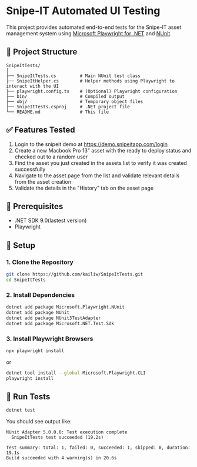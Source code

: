 # Snipe-IT Automated UI Testing

This project provides automated end-to-end tests for the Snipe-IT asset management system using [Microsoft Playwright for .NET](https://playwright.dev/dotnet/) and [NUnit](https://nunit.org/).

## 📁 Project Structure

```
SnipeItTests/
│
├── SnipeItTests.cs         # Main NUnit test class
├── SnipeItHelper.cs        # Helper methods using Playwright to interact with the UI
├── playwright.config.ts    # (Optional) Playwright configuration
├── bin/                    # Compiled output
├── obj/                    # Temporary object files
├── SnipeItTests.csproj     # .NET project file
└── README.md               # This file
```

## ✅ Features Tested

1. Login to the snipeit demo at https://demo.snipeitapp.com/login
2. Create a new Macbook Pro 13" asset with the ready to deploy status and checked out to a random user
3. Find the asset you just created in the assets list to verify it was created successfully
4. Navigate to the asset page from the list and validate relevant details from the asset creation
5. Validate the details in the "History" tab on the asset page

## 🔧 Prerequisites

- .NET SDK 9.0(lastest version)
- Playwright

## 🚀 Setup

### 1. Clone the Repository

```bash
git clone https://github.com/kailiw/SnipeItTests.git
cd SnipeItTests
```

### 2. Install Dependencies

```bash
dotnet add package Microsoft.Playwright.NUnit
dotnet add package NUnit
dotnet add package NUnit3TestAdapter
dotnet add package Microsoft.NET.Test.Sdk
```

### 3. Install Playwright Browsers

```bash
npx playwright install
```
or
```bash
dotnet tool install --global Microsoft.Playwright.CLI
playwright install
```


## 🧪 Run Tests

```bash
dotnet test
```

You should see output like:

```
NUnit Adapter 5.0.0.0: Test execution complete
  SnipeItTests test succeeded (19.2s)

Test summary: total: 1, failed: 0, succeeded: 1, skipped: 0, duration: 19.1s
Build succeeded with 4 warning(s) in 20.6s
```
